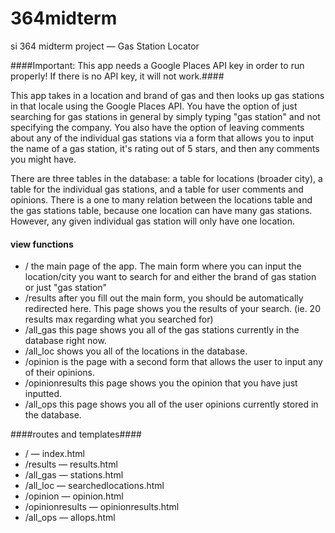 # 364midterm
si 364 midterm project — Gas Station Locator

####Important: This app needs a Google Places API key in order to run properly! If there is no API key, it will not work.####

This app takes in a location and brand of gas and then looks up gas stations in that locale using the Google Places API. You have the option of just searching for gas stations in general by simply typing "gas station" and not specifying the company. You also have the option of leaving comments about any of the individual gas stations via a form that allows you to input the name of a gas station, it's rating out of 5 stars, and then any comments you might have.

There are three tables in the database: a table for locations (broader city), a table for the individual gas stations, and a table for user comments and opinions. There is a one to many relation between the locations table and the gas stations table, because one location can have many gas stations. However, any given individual gas station will only have one location.

#### view functions ####
- / the main page of the app. The main form where you can input the location/city you want to search for and either the brand of gas station or just "gas station"
- /results after you fill out the main form, you should be automatically redirected here. This page shows you the results of your search. (ie. 20 results max regarding what you searched for)
- /all_gas this page shows you all of the gas stations currently in the database right now.
- /all_loc shows you all of the locations in the database.
- /opinion is the page with a second form that allows the user to input any of their opinions.
- /opinionresults this page shows you the opinion that you have just inputted.
- /all_ops this page shows you all of the user opinions currently stored in the database.

####routes and templates####
- / — index.html
- /results — results.html
- /all_gas — stations.html
- /all_loc — searchedlocations.html
- /opinion — opinion.html
- /opinionresults — opinionresults.html
- /all_ops — allops.html
